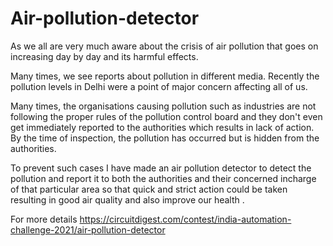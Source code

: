 # Air-pollution-detector
As we all are very much aware about the crisis of air pollution that goes on increasing day by day and its harmful effects.

Many times, we see reports about pollution in different media. Recently the pollution levels in Delhi were a point of major concern affecting all of us.

Many times, the organisations causing pollution such as industries are not following the proper rules of the pollution control board and they don't even get immediately reported to the authorities which results in lack of  action. By the time of inspection, the pollution has occurred but is hidden from the authorities.

To prevent such cases I have made an air pollution detector to detect the pollution and report it to both the authorities and their concerned incharge of that particular area so that quick and strict action could be taken resulting in good air quality and also improve our health . 

For more details 
https://circuitdigest.com/contest/india-automation-challenge-2021/air-pollution-detector 
